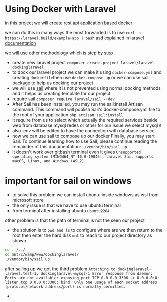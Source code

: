 # Using Docker with Laravel
in this project we will create rest api application based docker

we can do this in many ways the most forwarded is to use `curl -s https://laravel.build/example-app | bash` asd explained in laravel [documentation](https://laravel.com/docs/9.x/installation#laravel-and-docker)

we  will use other methodology which is step by step

- create new laravel project `composer create-project laravel/laravel dockinglaravel`
- to dock our laravel project we can make it using `docker-compose.yml` and creating `dockerfile`then use `docker-compose up` or we can use sail package to help us docking our project
- we will use [sail](https://laravel.com/docs/9.x/sail) where it is not prevented using normal docking methods and it helps us creating template for our project 
- require sail `composer require laravel/sail --dev`
- After Sail has been installed, you may run the sail:install Artisan command. This command will publish Sail's docker-compose.yml file to the root of your application `php artisan sail:install`
- it require from us to select which actually the required services beside web from database mysql redes or other for our issue we select mysql `0`
- also .env will be edited to have the connection with database service
- now we can use sail to compose up our docker Finally, you may start Sail. To continue learning how to use Sail, please continue reading the remainder of this documentation: `./vendor/bin/sail up`
- it doesn't work over gitbash terminal even it gives `Unsupported operating system [MINGW64_NT-10.0-19045]. Laravel Sail supports macOS, Linux, and Windows (WSL2).`
# important for sail on windows
- to solve this problem we can install ubuntu inside windows as wsl from microsoft store 
- the only  issue is that we have to use ubuntu terminal 
- from terminal after installing ubuntu `ubuntu2204`

other problem is that the path of terminal is not the seen our project

- the solution is to `pwd and ls` to configure where are we then return to the root then enter the hard disk `mnt` to reach to our project directory as shown
```sh
cd ../../
cd mnt/c/wamp/www/dockinglaravel/
./vendor/bin/sail up
```

after sailing up we got the third problem `Attaching to dockinglaravel-laravel.test-1, dockinglaravel-mysql-1 Error response from daemon: Ports are not available: exposing port TCP 0.0.0.0:3306 -> 0.0.0.0:0: listen tcp 0.0.0.0:3306: bind: Only one usage of each socket address (protocol/network address/port) is normally permitted.`

- 
